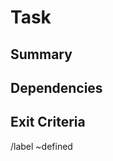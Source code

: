 # Task

## Summary
<!-- Overview of what to accomplish !-->

## Dependencies
<!-- List of issues, resources, etc. to accomplish tasks !-->

## Exit Criteria
<!-- Items to complete before marking closed !

- [ ] Task 1
- [ ] Task 2
    - [ ] Subtask 1
!-->


/label ~defined
